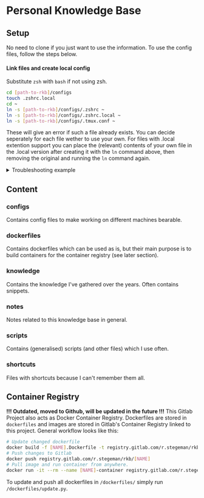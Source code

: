 # Personal Knowledge Base
## Setup
No need to clone if you just want to use the information. To use the config files, follow the steps below.
#### Link files and create local config
Substitute `zsh` with `bash` if not using zsh.
```bash
cd [path-to-rkb]/configs
touch .zshrc.local
cd ~ 
ln -s [path-to-rkb]/configs/.zshrc ~
ln -s [path-to-rkb]/configs/.zshrc.local ~
ln -s [path-to-rkb]/configs/.tmux.conf ~
```
These will give an error if such a file already exists. You can decide seperately for each file wether to use your own. For files with .local extention support you can place the (relevant) contents of your own file in the .local version after creating it with the `ln` command above, then removing the original and running the `ln` command again. 
<details>
    <summary>Troubleshooting example</summary>
```bash
>>>touch ~/dev/rkb/configs/.bashrc.local
>>>ln -s ~/dev/rkb/configs/.bashrc.local ~
>>>ln -s ~/dev/rkb/configs/.bashrc ~
ln: failed to create symbolic link '/home/username/.bashrc.local': File exists
>>>cat ~/.bashrc >> ~/.bashrc.local
>>>mv ~/.bashrc ~/.bashrc.backup
>>>ln -s ~/dev/rkb/configs/.bashrc ~
```
</details>

## Content
### configs
Contains config files to make working on different machines bearable.

### dockerfiles
Contains dockerfiles which can be used as is, but their main purpose is to build containers for the container registry (see later section).


### knowledge
Contains the knowledge I've gathered over the years. Often contains snippets.

### notes
Notes related to this knowledge base in general.

### scripts
Contains (generalised) scripts (and other files) which I use often.

### shortcuts
Files with shortcuts because I can't remember them all.

## Container Registry
**!!! Outdated, moved to Github, will be updated in the future !!!**
This Gitlab Project also acts as Docker Container Registry.
Dockerfiles are stored in `dockerfiles` and images are stored in Gitlab's Container Registry linked to this project.
General workflow looks like this:
```bash
# Update changed dockerfile
docker build -f [NAME].Dockerfile -t registry.gitlab.com/r.stegeman/rkb/[NAME] .
# Push changes to Gitlab
docker push registry.gitlab.com/r.stegeman/rkb/[NAME]
# Pull image and run container from anywhere.
docker run -it --rm --name [NAME]-container registry.gitlab.com/r.stegeman/rkb/[NAME]
```
To update and push all dockerfiles in `/dockerfiles/` simply run `/dockerfiles/update.py`.

